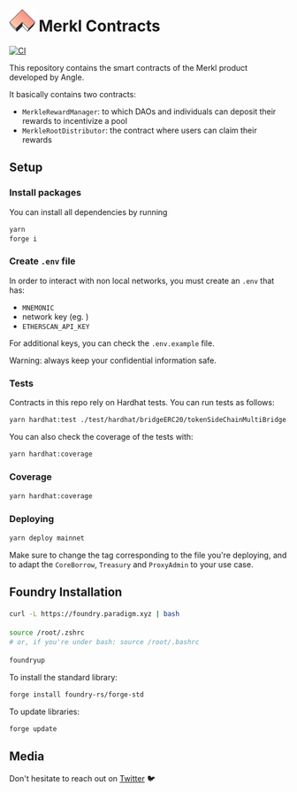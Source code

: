 # <img src="logo.svg" alt="Angle Borrowing Module" height="40px"> Merkl Contracts

[![CI](https://github.com/AngleProtocol/merkl-contracts/workflows/CI/badge.svg)](https://github.com/AngleProtocol/merkl-contracts/actions?query=workflow%3ACI)

This repository contains the smart contracts of the Merkl product developed by Angle.

It basically contains two contracts:

- `MerkleRewardManager`: to which DAOs and individuals can deposit their rewards to incentivize a pool
- `MerkleRootDistributor`: the contract where users can claim their rewards

## Setup

### Install packages

You can install all dependencies by running

```bash
yarn
forge i
```

### Create `.env` file

In order to interact with non local networks, you must create an `.env` that has:

- `MNEMONIC`
- network key (eg. )
- `ETHERSCAN_API_KEY`

For additional keys, you can check the `.env.example` file.

Warning: always keep your confidential information safe.

### Tests

Contracts in this repo rely on Hardhat tests. You can run tests as follows:

```bash
yarn hardhat:test ./test/hardhat/bridgeERC20/tokenSideChainMultiBridge.test.ts
```

You can also check the coverage of the tests with:

```bash
yarn hardhat:coverage
```

### Coverage

```bash
yarn hardhat:coverage
```

### Deploying

```bash
yarn deploy mainnet
```

Make sure to change the tag corresponding to the file you're deploying, and to adapt the `CoreBorrow`, `Treasury` and `ProxyAdmin` to your use case.

## Foundry Installation

```bash
curl -L https://foundry.paradigm.xyz | bash

source /root/.zshrc
# or, if you're under bash: source /root/.bashrc

foundryup
```

To install the standard library:

```bash
forge install foundry-rs/forge-std
```

To update libraries:

```bash
forge update
```

## Media

Don't hesitate to reach out on [Twitter](https://twitter.com/AngleProtocol) 🐦
